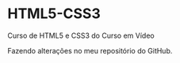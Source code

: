 # HTML5-CSS3
 Curso de HTML5 e CSS3 do Curso em Vídeo

 Fazendo alterações no meu repositório do GitHub.
